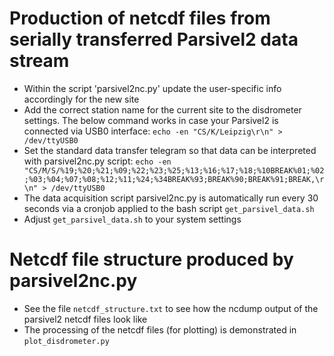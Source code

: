 # Production of netcdf files from serially transferred Parsivel2 data stream
- Within the script 'parsivel2nc.py' update the user-specific info accordingly for the new site
- Add the correct station name for the current site to the disdrometer settings. The below command works in case your Parsivel2 is connected via USB0 interface: `echo -en "CS/K/Leipzig\r\n" > /dev/ttyUSB0 `
- Set the standard data transfer telegram so that data can be interpreted with parsivel2nc.py script:
`echo -en "CS/M/S/%19;%20;%21;%09;%22;%23;%25;%13;%16;%17;%18;%10BREAK%01;%02;%03;%04;%07;%08;%12;%11;%24;%34BREAK%93;BREAK%90;BREAK%91;BREAK,\r\n" > /dev/ttyUSB0`
- The data acquisition script parsivel2nc.py is automatically run every 30 seconds via a cronjob applied to the bash script  `get_parsivel_data.sh`
- Adjust `get_parsivel_data.sh` to your system settings 
 
# Netcdf file structure produced by parsivel2nc.py
- See the file `netcdf_structure.txt` to see how the ncdump output of the parsivel2 netcdf files look like
- The processing of the netcdf files (for plotting) is demonstrated in `plot_disdrometer.py`
